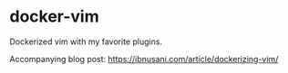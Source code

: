 # docker-vim
Dockerized vim with my favorite plugins.

Accompanying blog post: https://ibnusani.com/article/dockerizing-vim/
